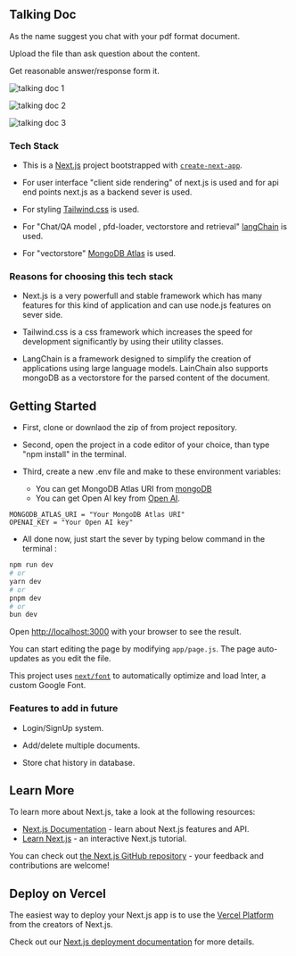 ## Talking Doc

As the name suggest you chat with your pdf format document.

Upload the file than ask question about the content.

Get reasonable answer/response form it.

![talking doc 1](https://github.com/Mohdaman01/talkingdoc/assets/108982559/0241933c-8492-4a8d-b7d2-ae37f9553c0c)

![talking doc 2](https://github.com/Mohdaman01/talkingdoc/assets/108982559/691d92f4-9433-477a-823b-f4bde05b437c)

![talking doc 3](https://github.com/Mohdaman01/talkingdoc/assets/108982559/8b8e9dcd-8b14-4e3b-8241-89a1746ef373)

### Tech Stack

- This is a [Next.js](https://nextjs.org/) project bootstrapped with [`create-next-app`](https://github.com/vercel/next.js/tree/canary/packages/create-next-app).

- For user interface "client side rendering" of next.js is used and for api end points next.js as a backend sever is used.

- For styling [Tailwind.css](https://tailwindcss.com) is used.

- For "Chat/QA model , pfd-loader, vectorstore and retrieval" [langChain](https://www.langchain.com) is used.

- For "vectorstore" [MongoDB Atlas](https://www.mongodb.com/atlas/database) is used.

### Reasons for choosing this tech stack

- Next.js is a very powerfull and stable framework which has many features for this kind of application and can use node.js features on sever side.
    
- Tailwind.css is a css framework which increases the speed for development significantly by using their utility classes.

- LangChain is a framework designed to simplify the creation of applications using large language models.
LainChain also supports mongoDB as a vectorstore for the parsed content of the document.

## Getting Started

- First, clone or downlaod the zip of from project repository.

- Second, open the project in a code editor of your choice, than type "npm install" in the terminal.

- Third, create a new .env file and make to these environment variables: 

    - You can get MongoDB Atlas URI from [mongoDB](https://www.mongodb.com/atlas/database)
    - You can get Open AI key from [Open AI](https://platform.openai.com/overview).

```
MONGODB_ATLAS_URI = "Your MongoDB Atlas URI"
OPENAI_KEY = "Your Open AI key"
```
- All done now, just start the sever by typing below command in the terminal :

```bash
npm run dev
# or
yarn dev
# or
pnpm dev
# or
bun dev
```

Open [http://localhost:3000](http://localhost:3000) with your browser to see the result.

You can start editing the page by modifying `app/page.js`. The page auto-updates as you edit the file.

This project uses [`next/font`](https://nextjs.org/docs/basic-features/font-optimization) to automatically optimize and load Inter, a custom Google Font.

### Features to add in future

- Login/SignUp system.

- Add/delete multiple documents.

- Store chat history in database.


## Learn More

To learn more about Next.js, take a look at the following resources:

- [Next.js Documentation](https://nextjs.org/docs) - learn about Next.js features and API.
- [Learn Next.js](https://nextjs.org/learn) - an interactive Next.js tutorial.

You can check out [the Next.js GitHub repository](https://github.com/vercel/next.js/) - your feedback and contributions are welcome!

## Deploy on Vercel

The easiest way to deploy your Next.js app is to use the [Vercel Platform](https://vercel.com/new?utm_medium=default-template&filter=next.js&utm_source=create-next-app&utm_campaign=create-next-app-readme) from the creators of Next.js.

Check out our [Next.js deployment documentation](https://nextjs.org/docs/deployment) for more details.
